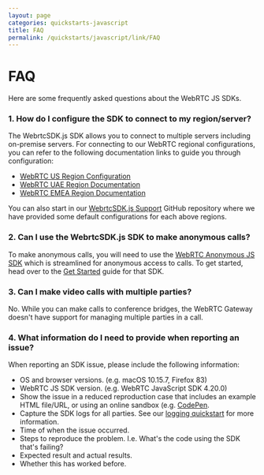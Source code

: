 ```yaml
---
layout: page
categories: quickstarts-javascript
title: FAQ
permalink: /quickstarts/javascript/link/FAQ
---
```


# FAQ

Here are some frequently asked questions about the WebRTC JS SDKs.

### 1. How do I configure the SDK to connect to my region/server?

The WebrtcSDK.js SDK allows you to connect to multiple servers including on-premise servers. For connecting to our WebRTC regional configurations, you can refer to the following documentation links to guide you through configuration:

- [WebRTC US Region Configuration](https://ribboncommunications.github.io/webrtc-anonymous-js-sdk/tutorials/?config=us#/Configurations)
- [WebRTC UAE Region Documentation](https://ribboncommunications.github.io/webrtc-anonymous-js-sdk/tutorials/?config=uae#/Configurations)
- [WebRTC EMEA Region Documentation](https://ribboncommunications.github.io/webrtc-anonymous-js-sdk/tutorials/?config=emea#/Configurations)

You can also start in our [WebrtcSDK.js Support](https://github.com/RibbonCommunications/webrtc-js-support) GitHub repository where we have provided some default configurations for each above regions.

### 2. Can I use the WebrtcSDK.js SDK to make anonymous calls?

To make anonymous calls, you will need to use the [WebRTC Anonymous JS SDK](https://github.com/RibbonCommunications/webrtc-anonymous-js-sdk) which is streamlined for anonymous access to calls. To get started, head over to the [Get Started](https://ribboncommunications.github.io/webrtc-anonymous-js-sdk/tutorials/?config=us#/Get%20Started) guide for that SDK.

### 3. Can I make video calls with multiple parties?

No. While you can make calls to conference bridges, the WebRTC Gateway doesn't have support for managing multiple parties in a call.

### 4. What information do I need to provide when reporting an issue?

When reporting an SDK issue, please include the following information:

- OS and browser versions. (e.g. macOS 10.15.7, Firefox 83)
- WebRTC JS SDK version. (e.g. WebRTC JavaScript SDK 4.20.0)
- Show the issue in a reduced reproduction case that includes an example HTML file/URL, or using an online sandbox (e.g. [CodePen](https://codepen.io/pen/).
- Capture the SDK logs for all parties. See our [logging quickstart](Logging.md) for more information.
- Time of when the issue occurred.
- Steps to reproduce the problem. I.e. What's the code using the SDK that's failing?
- Expected result and actual results.
- Whether this has worked before.

